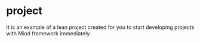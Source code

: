 # project
It is an example of a lean project created for you to start developing projects with Mind framework immediately.
